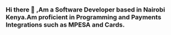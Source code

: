 ### Hi there 👋 ,Am a Software Developer based in Nairobi Kenya.Am proficient in Programming and Payments Integrations such as MPESA and Cards.

<!--
**samdevv/samdevv** is a ✨ _special_ ✨ repository because its `README.md` (this file) appears on your GitHub profile.

Here are some ideas to get you started:

- 🔭 I’m currently working on E-Commerce Application
- 🌱 I’m currently learning Angular amd Node Js
- 👯 I’m looking to collaborate on ...
- 🤔 I’m looking for help with ...
- 💬 Ask me about ...
- 📫 How to reach me: ...
- 😄 Pronouns: ...
- ⚡ Fun fact: ...
-->
